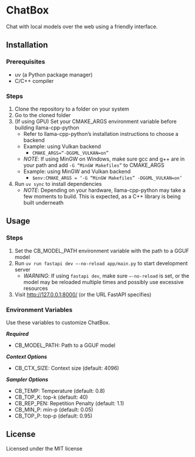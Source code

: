 # ChatBox
Chat with local models over the web using a friendly interface.
## Installation
### Prerequisites
- uv (a Python package manager)
- C/C++ compiler
### Steps
1. Clone the repository to a folder on your system
2. Go to the cloned folder
3. (If using GPU) Set your CMAKE_ARGS environment variable before building llama-cpp-python
	- Refer to llama-cpp-python’s installation instructions to choose a backend
	- Example: using Vulkan backend
		- `CMAKE_ARGS=“-DGGML_VULKAN=on”`
	- *NOTE*: If using MinGW on Windows, make sure gcc and g++ are in your path and add `-G “MinGW Makefiles”` to CMAKE_ARGS
	- Example: using MinGW and Vulkan backend
		- `$env:CMAKE_ARGS = ‘-G “MinGW Makefiles” -DGGML_VULKAN=on’`
4. Run `uv sync` to install dependencies
	- *NOTE*: Depending on your hardware,  llama-cpp-python may take a few moments to build. This is expected, as a C++ library is being built underneath 
## Usage
### Steps
1. Set the CB_MODEL_PATH environment variable with the path to a GGUF model
2. Run `uv run fastapi dev —-no-reload app/main.py` to start development server
	- *WARNING*: If using `fastapi dev`, make sure `—-no-reload` is set, or the model may be reloaded multiple times and possibly use excessive resources
3. Visit http://127.0.0.1:8000/ (or the URL FastAPI specifies)
### Environment Variables
Use these variables to customize ChatBox.

***Required***
- CB_MODEL_PATH: Path to a GGUF model

***Context Options***
- CB_CTX_SIZE: Context size (default: 4096)

***Sampler Options***
- CB_TEMP: Temperature (default: 0.8)
- CB_TOP_K: top-k (default: 40)
- CB_REP_PEN: Repetition Penalty (default: 1.1)
- CB_MIN_P: min-p (default: 0.05)
- CB_TOP_P: top-p (default: 0.95)
## License
Licensed under the MIT license